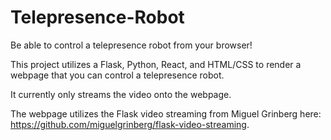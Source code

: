 # Telepresence-Robot
Be able to control a telepresence robot from your browser! 

This project utilizes a Flask, Python, React, and HTML/CSS to render a webpage that you can control a telepresence robot. 

It currently only streams the video onto the webpage. 

The webpage utilizes the Flask video streaming from Miguel Grinberg here: https://github.com/miguelgrinberg/flask-video-streaming.
